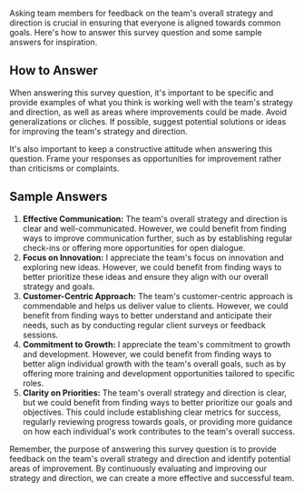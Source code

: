 

Asking team members for feedback on the team's overall strategy and direction is crucial in ensuring that everyone is aligned towards common goals. Here's how to answer this survey question and some sample answers for inspiration.

How to Answer
-------------

When answering this survey question, it's important to be specific and provide examples of what you think is working well with the team's strategy and direction, as well as areas where improvements could be made. Avoid generalizations or cliches. If possible, suggest potential solutions or ideas for improving the team's strategy and direction.

It's also important to keep a constructive attitude when answering this question. Frame your responses as opportunities for improvement rather than criticisms or complaints.

Sample Answers
--------------

1. **Effective Communication:** The team's overall strategy and direction is clear and well-communicated. However, we could benefit from finding ways to improve communication further, such as by establishing regular check-ins or offering more opportunities for open dialogue.
2. **Focus on Innovation:** I appreciate the team's focus on innovation and exploring new ideas. However, we could benefit from finding ways to better prioritize these ideas and ensure they align with our overall strategy and goals.
3. **Customer-Centric Approach:** The team's customer-centric approach is commendable and helps us deliver value to clients. However, we could benefit from finding ways to better understand and anticipate their needs, such as by conducting regular client surveys or feedback sessions.
4. **Commitment to Growth:** I appreciate the team's commitment to growth and development. However, we could benefit from finding ways to better align individual growth with the team's overall goals, such as by offering more training and development opportunities tailored to specific roles.
5. **Clarity on Priorities:** The team's overall strategy and direction is clear, but we could benefit from finding ways to better prioritize our goals and objectives. This could include establishing clear metrics for success, regularly reviewing progress towards goals, or providing more guidance on how each individual's work contributes to the team's overall success.

Remember, the purpose of answering this survey question is to provide feedback on the team's overall strategy and direction and identify potential areas of improvement. By continuously evaluating and improving our strategy and direction, we can create a more effective and successful team.
